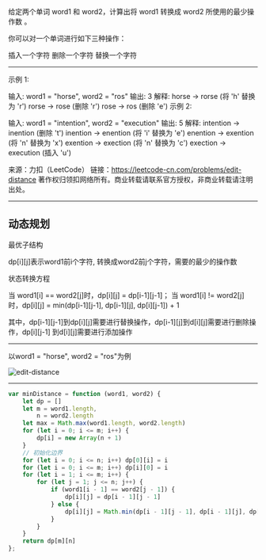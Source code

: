 给定两个单词 word1 和 word2，计算出将 word1 转换成 word2 所使用的最少操作数 。

你可以对一个单词进行如下三种操作：

插入一个字符
删除一个字符
替换一个字符

---

示例 1:

输入: word1 = "horse", word2 = "ros"
输出: 3
解释:
horse -> rorse (将 'h' 替换为 'r')
rorse -> rose (删除 'r')
rose -> ros (删除 'e')
示例 2:

输入: word1 = "intention", word2 = "execution"
输出: 5
解释:
intention -> inention (删除 't')
inention -> enention (将 'i' 替换为 'e')
enention -> exention (将 'n' 替换为 'x')
exention -> exection (将 'n' 替换为 'c')
exection -> execution (插入 'u')

来源：力扣（LeetCode）
链接：https://leetcode-cn.com/problems/edit-distance
著作权归领扣网络所有。商业转载请联系官方授权，非商业转载请注明出处。

---

## 动态规划

最优子结构

dp[i][j]表示word1前i个字符, 转换成word2前j个字符，需要的最少的操作数

状态转换方程

当 word1[i] == word2[j]时，dp[i][j] = dp[i-1][j-1]；
当 word1[i] != word2[j]时，dp[i][j] = min(dp[i-1][j-1], dp[i-1][j], dp[i][j-1]) + 1

其中，dp[i-1][j-1]到dp[i][j]需要进行替换操作，dp[i-1][j]到d[i][j]需要进行删除操作，dp[i][j-1] 到d[i][j]需要进行添加操作

---

以word1 = "horse", word2 = "ros"为例

![edit-distance](https://github.com/muyids/leetcode/raw/master/algorithms/images/72-edit-distance.png)

---


```javascript
var minDistance = function (word1, word2) {
    let dp = []
    let m = word1.length,
        n = word2.length
    let max = Math.max(word1.length, word2.length)
    for (let i = 0; i <= m; i++) {
        dp[i] = new Array(n + 1)
    }
    // 初始化边界
    for (let i = 0; i <= n; i++) dp[0][i] = i
    for (let i = 0; i <= m; i++) dp[i][0] = i
    for (let i = 1; i <= m; i++) {
        for (let j = 1; j <= n; j++) {
            if (word1[i - 1] == word2[j - 1]) {
                dp[i][j] = dp[i - 1][j - 1]
            } else {
                dp[i][j] = Math.min(dp[i - 1][j - 1], dp[i - 1][j], dp[i][j - 1]) + 1
            }
        }
    }
    return dp[m][n]
};
```
